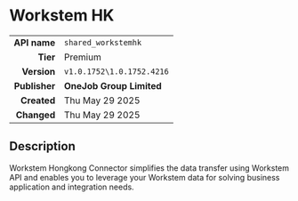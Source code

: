 # Workstem HK
| | |
|-:|-|
|**API name**|`shared_workstemhk`|
|**Tier**|Premium|
|**Version**|`v1.0.1752\1.0.1752.4216`|
|**Publisher**|**OneJob Group Limited**|
|**Created**|Thu May 29 2025|
|**Changed**|Thu May 29 2025|

## Description
Workstem Hongkong Connector simplifies the data transfer using Workstem API and enables you to leverage your Workstem data for solving business application and integration needs.
